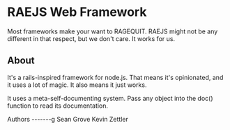 RAEJS Web Framework
===================

Most frameworks make your want to RAGEQUIT. RAEJS might not be any different in that respect, but we don't care. It works for us.

About
-----

It's a rails-inspired framework for node.js. That means it's opinionated, and it uses a lot of magic. It also means it just works.

It uses a meta-self-documenting system. Pass any object into the doc() function to read its documentation.

Authors
-------g
Sean Grove <sean at chuwe>
Kevin Zettler
